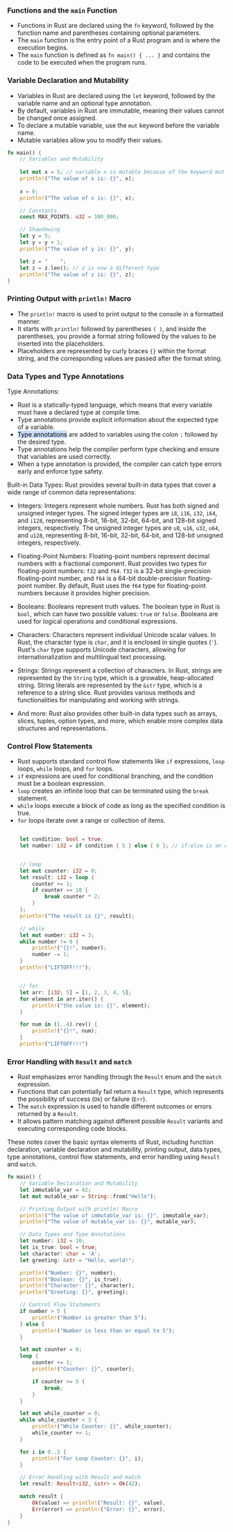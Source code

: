 ### Functions and the `main` Function

- Functions in Rust are declared using the `fn` keyword, followed by the function name and parentheses containing optional parameters.
- The `main` function is the entry point of a Rust program and is where the execution begins.
- The `main` function is defined as `fn main() { ... }` and contains the code to be executed when the program runs.

### Variable Declaration and Mutability

- Variables in Rust are declared using the `let` keyword, followed by the variable name and an optional type annotation.
- By default, variables in Rust are immutable, meaning their values cannot be changed once assigned.
- To declare a mutable variable, use the `mut` keyword before the variable name.
- Mutable variables allow you to modify their values.

```rust
fn main() {
    // Variables and Mutability
    
    let mut x = 5; // variable x is mutable because of the keyword mut
    println!("The value of x is: {}", x);
  
    x = 6;
    println!("The value of x is: {}", x);

    // Constants
    const MAX_POINTS: u32 = 100_000;

    // Shawdowing
    let y = 5;
    let y = y + 1;
    println!("The value of y is: {}", y);

    let z = "    ";
    let z = z.len(); // z is now a different type
    println!("The value of z is: {}", z);
}
```

### Printing Output with `println!` Macro

- The `println!` macro is used to print output to the console in a formatted manner.
- It starts with `println!` followed by parentheses `( )`, and inside the parentheses, you provide a format string followed by the values to be inserted into the placeholders.
- Placeholders are represented by curly braces `{}` within the format string, and the corresponding values are passed after the format string.

### Data Types and Type Annotations
Type Annotations:
- Rust is a statically-typed language, which means that every variable must have a declared type at compile time.
- Type annotations provide explicit information about the expected type of a variable.
- <mark style="background: #ADCCFFA6;">Type annotations</mark> are added to variables using the colon `:` followed by the desired type.
- Type annotations help the compiler perform type checking and ensure that variables are used correctly.
- When a type annotation is provided, the compiler can catch type errors early and enforce type safety.

Built-in Data Types: Rust provides several built-in data types that cover a wide range of common data representations:
- Integers: Integers represent whole numbers. Rust has both signed and unsigned integer types. The signed integer types are `i8`, `i16`, `i32`, `i64`, and `i128`, representing 8-bit, 16-bit, 32-bit, 64-bit, and 128-bit signed integers, respectively. The unsigned integer types are `u8`, `u16`, `u32`, `u64`, and `u128`, representing 8-bit, 16-bit, 32-bit, 64-bit, and 128-bit unsigned integers, respectively.
    
- Floating-Point Numbers: Floating-point numbers represent decimal numbers with a fractional component. Rust provides two types for floating-point numbers: `f32` and `f64`. `f32` is a 32-bit single-precision floating-point number, and `f64` is a 64-bit double-precision floating-point number. By default, Rust uses the `f64` type for floating-point numbers because it provides higher precision.
    
- Booleans: Booleans represent truth values. The boolean type in Rust is `bool`, which can have two possible values: `true` or `false`. Booleans are used for logical operations and conditional expressions.
    
- Characters: Characters represent individual Unicode scalar values. In Rust, the character type is `char`, and it is enclosed in single quotes (`'`). Rust's `char` type supports Unicode characters, allowing for internationalization and multilingual text processing.
    
- Strings: Strings represent a collection of characters. In Rust, strings are represented by the `String` type, which is a growable, heap-allocated string. String literals are represented by the `&str` type, which is a reference to a string slice. Rust provides various methods and functionalities for manipulating and working with strings.
    
- And more: Rust also provides other built-in data types such as arrays, slices, tuples, option types, and more, which enable more complex data structures and representations.

### Control Flow Statements

- Rust supports standard control flow statements like `if` expressions, `loop` loops, `while` loops, and `for` loops.
- `if` expressions are used for conditional branching, and the condition must be a boolean expression.
- `loop` creates an infinite loop that can be terminated using the `break` statement.
- `while` loops execute a block of code as long as the specified condition is true.
- `for` loops iterate over a range or collection of items.

```rust

    let condition: bool = true;
    let number: i32 = if condition { 5 } else { 6 }; // if-else is an expression, not a statement, so it can be used on the right side of a let statement.


    // loop
    let mut counter: i32 = 0;
    let result: i32 = loop {
        counter += 1;
        if counter == 10 {
            break counter * 2;
        }
    };
    println!("The result is {}", result);

    // while
    let mut number: i32 = 3;
    while number != 0 {
        println!("{}!", number);
        number -= 1;
    }
    println!("LIFTOFF!!!");


    // for
    let arr: [i32; 5] = [1, 2, 3, 4, 5];
    for element in arr.iter() {
        println!("the value is: {}", element);
    }

    for num in (1..4).rev() {
        println!("{}!", num);
    }
    println!("LIFTOFF!!!")
```


### Error Handling with `Result` and `match`

- Rust emphasizes error handling through the `Result` enum and the `match` expression.
- Functions that can potentially fail return a `Result` type, which represents the possibility of success (`Ok`) or failure (`Err`).
- The `match` expression is used to handle different outcomes or errors returned by a `Result`.
- It allows pattern matching against different possible `Result` variants and executing corresponding code blocks.

These notes cover the basic syntax elements of Rust, including function declaration, variable declaration and mutability, printing output, data types, type annotations, control flow statements, and error handling using `Result` and `match`.

```rust
fn main() {
    // Variable Declaration and Mutability
    let immutable_var = 42;
    let mut mutable_var = String::from("Hello");

    // Printing Output with println! Macro
    println!("The value of immutable_var is: {}", immutable_var);
    println!("The value of mutable_var is: {}", mutable_var);

    // Data Types and Type Annotations
    let number: i32 = 10;
    let is_true: bool = true;
    let character: char = 'A';
    let greeting: &str = "Hello, world!";

    println!("Number: {}", number);
    println!("Boolean: {}", is_true);
    println!("Character: {}", character);
    println!("Greeting: {}", greeting);

    // Control Flow Statements
    if number > 5 {
        println!("Number is greater than 5");
    } else {
        println!("Number is less than or equal to 5");
    }

    let mut counter = 0;
    loop {
        counter += 1;
        println!("Counter: {}", counter);

        if counter >= 5 {
            break;
        }
    }

    let mut while_counter = 0;
    while while_counter < 3 {
        println!("While Counter: {}", while_counter);
        while_counter += 1;
    }

    for i in 0..3 {
        println!("For Loop Counter: {}", i);
    }

    // Error Handling with Result and match
    let result: Result<i32, &str> = Ok(42);

    match result {
        Ok(value) => println!("Result: {}", value),
        Err(error) => println!("Error: {}", error),
    }
}
```